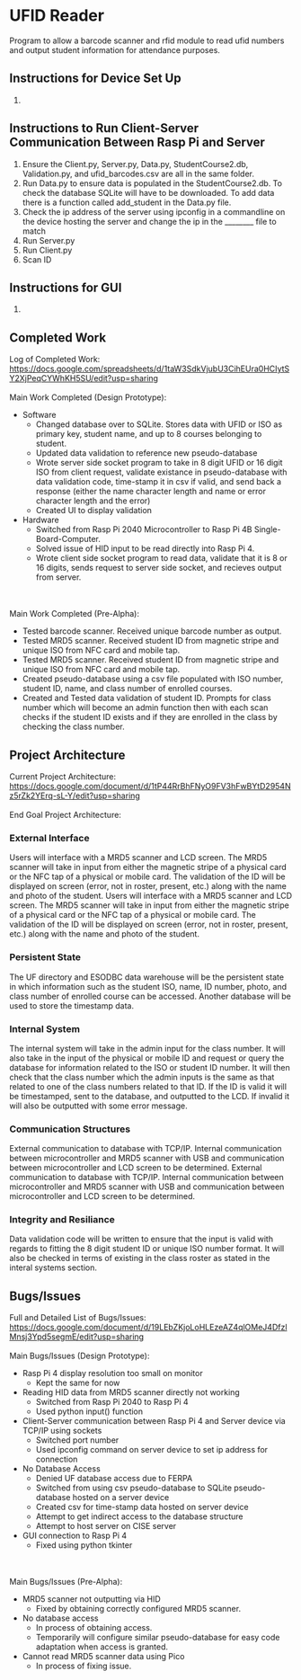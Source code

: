 # UFID Reader
Program to allow a barcode scanner and rfid module to read ufid numbers and output student information for attendance purposes.
## Instructions for Device Set Up
1. 
## Instructions to Run Client-Server Communication Between Rasp Pi and Server
1. Ensure the Client.py, Server.py, Data.py, StudentCourse2.db, Validation.py, and ufid_barcodes.csv are all in the same folder.
2. Run Data.py to ensure data is populated in the StudentCourse2.db. To check the database SQLite will have to be downloaded. To add data there is a function called add_student in the Data.py file. 
3. Check the ip address of the server using ipconfig in a commandline on the device hosting the server and change the ip in the ________ file to match
4. Run Server.py
5. Run Client.py
6. Scan ID
## Instructions for GUI
1. 
## Completed Work
Log of Completed Work: https://docs.google.com/spreadsheets/d/1taW3SdkVjubU3CihEUra0HCIytSY2XjPeqCYWhKH5SU/edit?usp=sharing <br /> <br />
Main Work Completed (Design Prototype):
* Software
   * Changed database over to SQLite. Stores data with UFID or ISO as primary key, student name, and up to 8 courses belonging to student.
   * Updated data validation to reference new pseudo-database
   * Wrote server side socket program to take in 8 digit UFID or 16 digit ISO from client request, validate existance in pseudo-database with data validation code, time-stamp it in csv if valid, and send back a response (either the name character length and name or error character length and the error)
   * Created UI to display validation
* Hardware
   * Switched from Rasp Pi 2040 Microcontroller to Rasp Pi 4B Single-Board-Computer.
   * Solved issue of HID input to be read directly into Rasp Pi 4.
   * Wrote client side socket program to read data, validate that it is 8 or 16 digits, sends request to server side socket, and recieves output from server.

<br /> <br />
Main Work Completed (Pre-Alpha):
* Tested barcode scanner. Received unique barcode number as output.
* Tested MRD5 scanner. Received student ID from magnetic stripe and unique ISO from NFC card and mobile tap.
* Tested MRD5 scanner. Received student ID from magnetic stripe and unique ISO from NFC card and mobile tap.
* Created pseudo-database using a csv file populated with ISO number, student ID, name, and class number of enrolled courses.
* Created and Tested data validation of student ID. Prompts for class number which will become an admin function then with each scan checks if the student ID exists and if they are enrolled in the class by checking the class number. 
## Project Architecture
Current Project Architecture: https://docs.google.com/document/d/1tP44RrBhFNyO9FV3hFwBYtD2954Nz5rZk2YErq-sL-Y/edit?usp=sharing <br /> <br />
End Goal Project Architecture:
### External Interface
Users will interface with a MRD5 scanner and LCD screen. The MRD5 scanner will take in input from either the magnetic stripe of a physical card or the NFC tap of a physical or mobile card. The validation of the ID will be displayed on screen (error, not in roster, present, etc.) along with the name and photo of the student. 
Users will interface with a MRD5 scanner and LCD screen. The MRD5 scanner will take in input from either the magnetic stripe of a physical card or the NFC tap of a physical or mobile card. The validation of the ID will be displayed on screen (error, not in roster, present, etc.) along with the name and photo of the student. 
### Persistent State
The UF directory and ESODBC data warehouse will be the persistent state in which information such as the student ISO, name, ID number, photo, and class number of enrolled course can be accessed. Another database will be used to store the timestamp data. 
### Internal System
The internal system will take in the admin input for the class number. It will also take in the input of the physical or mobile ID and request or query the database for information related to the ISO or student ID number. It will then check that the class number which the admin inputs is the same as that related to one of the class numbers related to that ID. If the ID is valid it will be timestamped, sent to the database, and outputted to the LCD. If invalid it will also be outputted with some error message. 
### Communication Structures
External communication to database with TCP/IP. Internal communication between microcontroller and MRD5 scanner with USB and communication between microcontroller and LCD screen to be determined. 
External communication to database with TCP/IP. Internal communication between microcontroller and MRD5 scanner with USB and communication between microcontroller and LCD screen to be determined. 
### Integrity and Resiliance
Data validation code will be written to ensure that the input is valid with regards to fitting the 8 digit student ID or unique ISO number format. It will also be checked in terms of existing in the class roster as stated in the interal systems section.
## Bugs/Issues
Full and Detailed List of Bugs/Issues: https://docs.google.com/document/d/19LEbZKjoLoHLEzeAZ4qlOMeJ4DfzlMnsj3Ypd5segmE/edit?usp=sharing <br /> <br />
Main Bugs/Issues (Design Prototype):
* Rasp Pi 4 display resolution too small on monitor
  * Kept the same for now 
* Reading HID data from MRD5 scanner directly not working
  * Switched from Rasp Pi 2040 to Rasp Pi 4
  * Used python input() function
* Client-Server communication between Rasp Pi 4 and Server device via TCP/IP using sockets
  *  Switched port number
  *  Used ipconfig command on server device to set ip address for connection
* No Database Access
  *  Denied UF database access due to FERPA
  *  Switched from using csv pseudo-database to SQLite pseudo-database hosted on a server device
  *  Created csv for time-stamp data hosted on server device
  *  Attempt to get indirect access to the database structure
  *  Attempt to host server on CISE server
* GUI connection to Rasp Pi 4
  * Fixed using python tkinter

<br /> <br />
Main Bugs/Issues (Pre-Alpha):
* MRD5 scanner not outputting via HID
  * Fixed by obtaining correctly configured MRD5 scanner.
* No database access
  * In process of obtaining access.
  * Temporarily will configure similar pseudo-database for easy code adaptation when access is granted.
* Cannot read MRD5 scanner data using Pico
  * In process of fixing issue.
